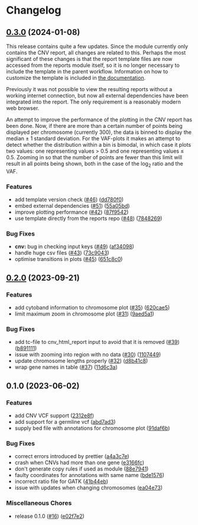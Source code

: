 # Changelog

## [0.3.0](https://github.com/hydra-genetics/reports/compare/v0.2.0...v0.3.0) (2024-01-08)

This release contains quite a few updates. Since the module currently only contains the CNV report, all changes are related to this. Perhaps the most significant of these changes is that the report template files are now accessed from the reports module itself, so it is no longer necessary to include the template in the parent workflow. Information on how to customize the template is included in [the documentation](https://hydra-genetics-reports.readthedocs.io/en/latest/reports/).

Previously it was not possible to view the resulting reports without a working internet connection, but now all external dependencies have been integrated into the report. The only requirement is a reasonably modern web browser.

An attempt to improve the performance of the plotting in the CNV report has been done. Now, if there are more than a certain number of points being displayed per chromosome (currently 300), the data is binned to display the median &pm; 1 standard deviation. For the VAF-plots it makes an attempt to detect whether the distribution within a bin is bimodal, in which case it plots two values: one representing values &gt; 0.5 and one representing values &leq; 0.5. Zooming in so that the number of points are fewer than this limit will result in all points being shown, both in the case of the log<sub>2</sub> ratio and the VAF.

### Features

* add template version check ([#46](https://github.com/hydra-genetics/reports/issues/46)) ([dd780f0](https://github.com/hydra-genetics/reports/commit/dd780f0efc0236584b8fdee91bbd0853ab0ee677))
* embed external dependencies ([#51](https://github.com/hydra-genetics/reports/issues/51)) ([55a05bd](https://github.com/hydra-genetics/reports/commit/55a05bd77a690beb065b7204db881f6baaf5adaa))
* improve plotting performance ([#42](https://github.com/hydra-genetics/reports/issues/42)) ([87f9542](https://github.com/hydra-genetics/reports/commit/87f9542539c7589de9336a7a275aa025e92fff4f))
* use template directly from the reports repo ([#48](https://github.com/hydra-genetics/reports/issues/48)) ([7848269](https://github.com/hydra-genetics/reports/commit/7848269f43444fc55091139b37ebf34568417e32))


### Bug Fixes

* **cnv:** bug in checking input keys ([#49](https://github.com/hydra-genetics/reports/issues/49)) ([af34098](https://github.com/hydra-genetics/reports/commit/af340981e520e6e95f9649622d6b8e1e94ebce9a))
* handle huge csv files ([#43](https://github.com/hydra-genetics/reports/issues/43)) ([73c9043](https://github.com/hydra-genetics/reports/commit/73c904387f0c40c54c62dd2676b58534015644ab))
* optimise transitions in plots ([#45](https://github.com/hydra-genetics/reports/issues/45)) ([651c8c0](https://github.com/hydra-genetics/reports/commit/651c8c0d5fee3506707237374855e0123fceca89))

## [0.2.0](https://github.com/hydra-genetics/reports/compare/v0.1.0...v0.2.0) (2023-09-21)


### Features

* add cytoband information to chromosome plot ([#35](https://github.com/hydra-genetics/reports/issues/35)) ([620cae5](https://github.com/hydra-genetics/reports/commit/620cae58ac35abcb102487039cebe3bb2ff170ee))
* limit maximum zoom in chromosome plot ([#31](https://github.com/hydra-genetics/reports/issues/31)) ([9aed5a1](https://github.com/hydra-genetics/reports/commit/9aed5a1a4a99e62428872a710828c5d3e87f2aab))


### Bug Fixes

* add tc-file to cnv_html_report input to avoid that it is removed ([#39](https://github.com/hydra-genetics/reports/issues/39)) ([b891111](https://github.com/hydra-genetics/reports/commit/b891111a835ffdd201ce405151014f11ff545ede))
* issue with zooming into region with no data ([#30](https://github.com/hydra-genetics/reports/issues/30)) ([1107449](https://github.com/hydra-genetics/reports/commit/11074497e57652c3d2116260ae0642f3989fb88b))
* update chromosome lengths properly ([#32](https://github.com/hydra-genetics/reports/issues/32)) ([d8b41c8](https://github.com/hydra-genetics/reports/commit/d8b41c80dddf9817f73849908c66bf005d0cc600))
* wrap gene names in table ([#37](https://github.com/hydra-genetics/reports/issues/37)) ([11d6c3a](https://github.com/hydra-genetics/reports/commit/11d6c3a9dd1e22352f0c7021b352e8049ed2c175))

## 0.1.0 (2023-06-02)


### Features

* add CNV VCF support ([2312e8f](https://github.com/hydra-genetics/reports/commit/2312e8f3d1c4ba287fced98467cccebcd42fe365))
* add support for a germline vcf ([abd7ad3](https://github.com/hydra-genetics/reports/commit/abd7ad34d64a45196605bb62080ffe1c572c017a))
* supply bed file with annotations for chromosome plot ([91daf6b](https://github.com/hydra-genetics/reports/commit/91daf6bc9b199b5e38c8d7c80d2cd27215f1d9c0))


### Bug Fixes

* correct errors introduced by prettier ([a4a3c7e](https://github.com/hydra-genetics/reports/commit/a4a3c7e3402d2c0f9b1c9b3ecd158592427c4c8c))
* crash when CNVs had more than one gene ([e3166fc](https://github.com/hydra-genetics/reports/commit/e3166fcf2246d6fe813ea484dde4b8c42b2e74ab))
* don't generate copy rules if used as module ([88e7941](https://github.com/hydra-genetics/reports/commit/88e79419600e66c4c1ba20f003b61fd7e5ede6d0))
* faulty coordinates for annotations with same name ([bde1576](https://github.com/hydra-genetics/reports/commit/bde15767469b367857b3cbd5a171119e6a1c3363))
* incorrect ratio file for GATK ([41b44eb](https://github.com/hydra-genetics/reports/commit/41b44eba3548e3059f5768e78b65af35d3d87b22))
* issue with updates when changing chromosomes ([ea04e73](https://github.com/hydra-genetics/reports/commit/ea04e738e04469f1c4edbed02c4a81a2a673ab89))


### Miscellaneous Chores

* release 0.1.0 ([#16](https://github.com/hydra-genetics/reports/issues/16)) ([e02f7e2](https://github.com/hydra-genetics/reports/commit/e02f7e29e77b2b710fee3a6926ce57b05fd7590f))
